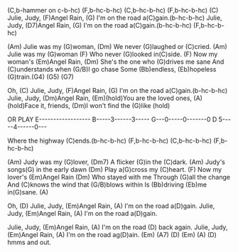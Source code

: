 (C,b-hammer on c-b-hc) (F,b-hc-b-hc) 
(C,b-hc-b-hc) (F,b-hc-b-hc)
(C) Julie, Judy, (F)Angel Rain, (G)
I'm on the road a(C)gain.(b-hc-b-hc)
Julie, Judy, (D7)Angel Rain, (G)
I'm on the road a(C)gain.(b-hc-b-hc) (F,b-hc-b-hc)

(Am) Julie was my (G)woman,
(Dm) We never (G)laughed or (C)cried.
(Am) Julie was my (G)woman
(F) Who never (G)looked in(C)side.
(F) Now my woman's (Em)Angel Rain,
(Dm) She's the one who (G)drives me sane
And (C)understands when (G/B)I go chase
Some (Bb)endless, (Eb)hopeless (G)train.(G4) (G5) (G7)

Oh, (C) Julie, Judy, (F)Angel Rain, (G)
I'm on the road a(C)gain.(b-hc-b-hc)
Julie, Judy, (Dm)Angel Rain,
(Em)(hold)You are the loved ones,
(A)(hold)Face it, friends,
(Dm)I won't find the (G)like (hold)

OR PLAY
E------------------
B-----3------3-----
G---0-----0-------0
D 5-----4------0---

Where the highway (C)ends.(b-hc-b-hc)
(F,b-hc-b-hc) (C,b-hc-b-hc) (F,b-hc-b-hc)

(Am) Judy was my (G)lover,
(Dm7) A flicker (G)in the (C)dark.
(Am) Judy's songs(G) in the early dawn
(Dm) Play a(G)cross my (C)heart.
(F) Now my lover's (Em)Angel Rain
(Dm) Who stayed with me
Through (G)all the change
And (C)knows the wind that (G/B)blows within
Is (Bb)driving (Eb)me in(G)sane. (A)

Oh, (D) Julie, Judy, (Em)Angel Rain, (A)
I'm on the road a(D)gain.
Julie, Judy, (Em)Angel Rain, (A)
I'm on the road a(D)gain.

Julie, Judy, (Em)Angel Rain, (A)
I'm on the road (D) back again.
Julie, Judy, (Em)Angel Rain, (A)
I'm on the road ag(D)ain. 
(Em) (A7) (D)   (Em) (A) (D) hmms and out.
